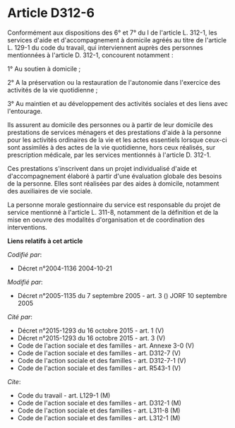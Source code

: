 # Article D312-6

Conformément aux dispositions des 6° et 7° du I de l'article L. 312-1, les services d'aide et d'accompagnement à domicile
agréés au titre de l'article L. 129-1 du code du travail, qui interviennent auprès des personnes mentionnées à l'article D.
312-1, concourent notamment :

1° Au soutien à domicile ;

2° A la préservation ou la restauration de l'autonomie dans l'exercice des activités de la vie quotidienne ;

3° Au maintien et au développement des activités sociales et des liens avec l'entourage.

Ils assurent au domicile des personnes ou à partir de leur domicile des prestations de services ménagers et des prestations
d'aide à la personne pour les activités ordinaires de la vie et les actes essentiels lorsque ceux-ci sont assimilés à des
actes de la vie quotidienne, hors ceux réalisés, sur prescription médicale, par les services mentionnés à l'article D. 312-1.

Ces prestations s'inscrivent dans un projet individualisé d'aide et d'accompagnement élaboré à partir d'une évaluation
globale des besoins de la personne. Elles sont réalisées par des aides à domicile, notamment des auxiliaires de vie sociale.

La personne morale gestionnaire du service est responsable du projet de service mentionné à l'article L. 311-8, notamment de
la définition et de la mise en oeuvre des modalités d'organisation et de coordination des interventions.

**Liens relatifs à cet article**

_Codifié par_:

  - Décret n°2004-1136 2004-10-21

_Modifié par_:

  - Décret n°2005-1135 du 7 septembre 2005 - art. 3 () JORF 10 septembre 2005

_Cité par_:

  - Décret n°2015-1293 du 16 octobre 2015 - art. 1 (V)
  - Décret n°2015-1293 du 16 octobre 2015 - art. 3 (V)
  - Code de l'action sociale et des familles - art. Annexe 3-0 (V)
  - Code de l'action sociale et des familles - art. D312-7 (V)
  - Code de l'action sociale et des familles - art. D312-7-1 (V)
  - Code de l'action sociale et des familles - art. R543-1 (V)

_Cite_:

  - Code du travail - art. L129-1 (M)
  - Code de l'action sociale et des familles - art. D312-1 (M)
  - Code de l'action sociale et des familles - art. L311-8 (M)
  - Code de l'action sociale et des familles - art. L312-1 (M)
